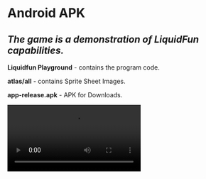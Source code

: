 # Android APK
## _The game is a demonstration of LiquidFun capabilities._

**Liquidfun Playground** - contains the program code.

**atlas/all** - contains Sprite Sheet Images.

**app-release.apk** - APK for Downloads.

<video src="https://www.youtube.com/watch?v=Pkrb9vx0-bI"></video>
